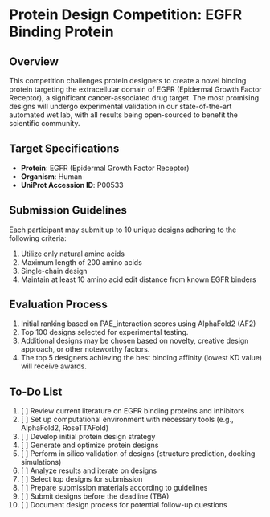 # Protein Design Competition: EGFR Binding Protein

## Overview

This competition challenges protein designers to create a novel binding protein targeting the extracellular domain of EGFR (Epidermal Growth Factor Receptor), a significant cancer-associated drug target. The most promising designs will undergo experimental validation in our state-of-the-art automated wet lab, with all results being open-sourced to benefit the scientific community.

## Target Specifications

- **Protein**: EGFR (Epidermal Growth Factor Receptor)
- **Organism**: Human
- **UniProt Accession ID**: P00533

## Submission Guidelines

Each participant may submit up to 10 unique designs adhering to the following criteria:

1. Utilize only natural amino acids
2. Maximum length of 200 amino acids
3. Single-chain design
4. Maintain at least 10 amino acid edit distance from known EGFR binders

## Evaluation Process

1. Initial ranking based on PAE_interaction scores using AlphaFold2 (AF2)
2. Top 100 designs selected for experimental testing.
3. Additional designs may be chosen based on novelty, creative design approach, or other noteworthy factors.
4. The top 5 designers achieving the best binding affinity (lowest KD value) will receive awards.

## To-Do List

1. [ ] Review current literature on EGFR binding proteins and inhibitors
2. [ ] Set up computational environment with necessary tools (e.g., AlphaFold2, RoseTTAFold)
3. [ ] Develop initial protein design strategy
4. [ ] Generate and optimize protein designs
5. [ ] Perform in silico validation of designs (structure prediction, docking simulations)
6. [ ] Analyze results and iterate on designs
7. [ ] Select top designs for submission
8. [ ] Prepare submission materials according to guidelines
9. [ ] Submit designs before the deadline (TBA)
10. [ ] Document design process for potential follow-up questions
